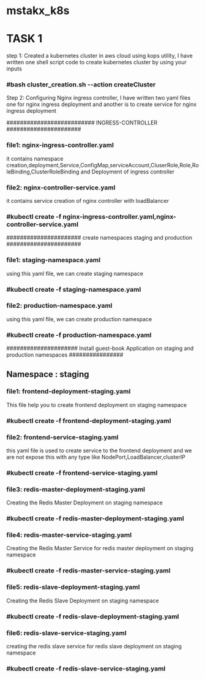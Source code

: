 # mstakx_k8s
# TASK 1
step 1: Created a kubernetes cluster in aws cloud using kops utility, I have written one shell script code to create kubernetes cluster by using your inputs
### #bash cluster_creation.sh --action createCluster
Step 2: Configuring Nginx ingress controller, I have written two yaml files one for nginx ingress deployment and another is to create service for nginx ingress deployment 

########################## INGRESS-CONTROLLER ######################
### file1: nginx-ingress-controller.yaml 
it contains namespace creation,deployment,Service,ConfigMap,serviceAccount,CluserRole,Role,RoleBinding,ClusterRoleBinding and Deployment of ingress controller

### file2: nginx-controller-service.yaml
it contains service creation of nginx controller with loadBalancer
### #kubectl create -f nginx-ingress-controller.yaml,nginx-controller-service.yaml

###################### create namespaces staging and production ######################
### file1: staging-namespace.yaml
using this yaml file, we can create staging namespace

### #kubectl create -f staging-namespace.yaml

### file2: production-namespace.yaml
using this yaml file, we can create production namespace

### #kubectl create -f production-namespace.yaml


##################### Install guest-book Application on staging and production namespaces ################
## Namespace : staging
### file1: frontend-deployment-staging.yaml
This file help you to create frontend deployment on staging namespace
### #kubectl create -f frontend-deployment-staging.yaml
### file2: frontend-service-staging.yaml
this yaml file is used to create service to the frontend deployment and we are not expose this with any type like NodePort,LoadBalancer,clusterIP
### #kubectl create -f frontend-service-staging.yaml

### file3: redis-master-deployment-staging.yaml
Creating the Redis Master Deployment on staging namespace
### #kubectl create -f redis-master-deployment-staging.yaml

### file4: redis-master-service-staging.yaml
Creating the Redis Master Service for redis master deployment on staging namespace
### #kubectl create -f redis-master-service-staging.yaml
### file5: redis-slave-deployment-staging.yaml
Creating the Redis Slave Deployment on staging namespace
### #kubectl create -f redis-slave-deployment-staging.yaml
### file6: redis-slave-service-staging.yaml
creating the redis slave service for redis slave deployment on staging namespace
### #kubectl create -f redis-slave-service-staging.yaml



